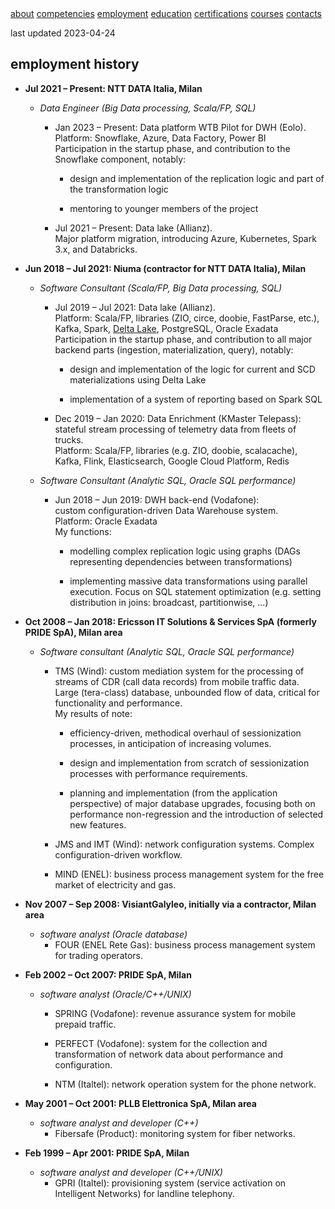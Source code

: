 <div class="topnav">
    <a href="./index.html">about</a>
    <a href="./competencies.html">competencies</a>
    <a class="active" href="./employment.html">employment</a>
    <a href="./education.html">education</a>
    <a href="./certifications.html">certifications</a>
    <a href="./courses.html">courses</a>
    <a href="./contacts.html">contacts</a>
</div>

last updated 2023-04-24

## employment history

* **Jul 2021 – Present: NTT DATA Italia, Milan**
    + *Data Engineer (Big Data processing, Scala/FP, SQL)*
        - Jan 2023 – Present: Data platform WTB Pilot for DWH (Eolo). \
        Platform: Snowflake, Azure, Data Factory, Power BI \
        Participation in the startup phase, and contribution to the Snowflake component, notably:
            * design and implementation of the replication logic and part of the transformation logic

            * mentoring to younger members of the project

        - Jul 2021 – Present: Data lake (Allianz). \
        Major platform migration, introducing Azure, Kubernetes, Spark 3.x, and Databricks.

* **Jun 2018 – Jul 2021: Niuma (contractor for NTT DATA Italia), Milan**
    + *Software Consultant (Scala/FP, Big Data processing, SQL)*
        - Jul 2019 – Jul 2021: Data lake (Allianz). \
        Platform: Scala/FP, libraries (ZIO, circe, doobie, FastParse, etc.), Kafka, Spark, [Delta Lake](https://delta.io/), PostgreSQL, Oracle Exadata \
        Participation in the startup phase, and contribution to all major backend parts (ingestion, materialization, query), notably: 
            * design and implementation of the logic for current and SCD materializations using Delta Lake

            * implementation of a system of reporting based on Spark SQL

        - Dec 2019 – Jan 2020: Data Enrichment (KMaster Telepass): \
        stateful stream processing of telemetry data from fleets of trucks. \
        Platform: Scala/FP, libraries (e.g. ZIO, doobie, scalacache), Kafka, Flink, Elasticsearch, Google Cloud Platform, Redis

    + *Software Consultant (Analytic SQL, Oracle SQL performance)*
        - Jun 2018 – Jun 2019: DWH back-end (Vodafone): \
        custom configuration-driven Data Warehouse system. \
        Platform: Oracle Exadata \
        My functions:
            * modelling complex replication logic using graphs (DAGs representing dependencies between transformations)

            * implementing massive data transformations using parallel execution. Focus on SQL statement optimization (e.g. setting distribution in joins: broadcast, partitionwise, ...)

* **Oct 2008 – Jan 2018: Ericsson IT Solutions & Services SpA (formerly PRIDE SpA), Milan area**
    + *Software consultant (Analytic SQL, Oracle SQL performance)*
        - TMS (Wind): custom mediation system for the processing of streams of CDR (call data records) from mobile traffic data. \
        Large (tera-class) database, unbounded flow of data, critical for functionality and performance. \
        My results of note:
            * efficiency-driven, methodical overhaul of sessionization processes, in anticipation of increasing volumes.

            * design and implementation from scratch of sessionization processes with performance requirements.

            * planning and implementation (from the application perspective) of major database upgrades, focusing both on performance non-regression and the introduction of selected new features.

        - JMS and IMT (Wind): network configuration systems. Complex configuration-driven workflow.

        - MIND (ENEL): business process management system for the free market of electricity and gas.

* **Nov 2007 – Sep 2008: VisiantGalyleo, initially via a contractor, Milan area**
    + *software analyst (Oracle database)*
        - FOUR (ENEL Rete Gas): business process management system for trading operators.

* **Feb 2002 – Oct 2007: PRIDE SpA, Milan**
    + *software analyst (Oracle/C++/UNIX)*
        - SPRING (Vodafone): revenue assurance system for mobile prepaid traffic.

        - PERFECT (Vodafone): system for the collection and transformation of network data about performance and configuration.

        - NTM (Italtel): network operation system for the phone network.

* **May 2001 – Oct 2001: PLLB Elettronica SpA, Milan area**
    + *software analyst and developer (C++)*
        - Fibersafe (Product): monitoring system for fiber networks.

* **Feb 1999 – Apr 2001: PRIDE SpA, Milan**
    + *software analyst and developer (C++/UNIX)*
        - GPRI (Italtel): provisioning system (service activation on Intelligent Networks) for landline telephony.
